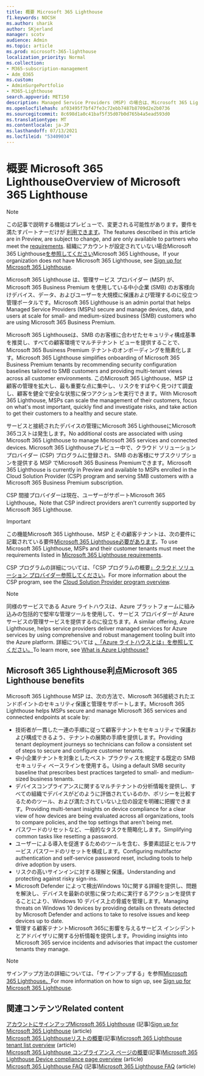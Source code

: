```yaml
---
title: 概要 Microsoft 365 Lighthouse
f1.keywords: NOCSH
ms.author: sharik
author: SKjerland
manager: scotv
audience: Admin
ms.topic: article
ms.prod: microsoft-365-lighthouse
localization_priority: Normal
ms.collection:
- M365-subscription-management
- Adm_O365
ms.custom:
- AdminSurgePortfolio
- M365-Lighthouse
search.appverid: MET150
description: Managed Service Providers (MSP) の場合は、Microsoft 365 Lighthouseテナントを 1 つの場所でセキュリティで保護および管理する方法について説明します。
ms.openlocfilehash: af03495f7bf47fe3c72ebb7487b8709d2e2b0736
ms.sourcegitcommit: 8c698d1a0c41baf5f35d07b0d765b4a5ead593d0
ms.translationtype: MT
ms.contentlocale: ja-JP
ms.lasthandoff: 07/13/2021
ms.locfileid: "53409034"
---
```

# <a name="overview-of-microsoft-365-lighthouse"></a><span data-ttu-id="4412c-103">概要 Microsoft 365 Lighthouse</span><span class="sxs-lookup"><span data-stu-id="4412c-103">Overview of Microsoft 365 Lighthouse</span></span>

> [!NOTE]
> <span data-ttu-id="4412c-104">この記事で説明する機能はプレビューで、変更される可能性があります。要件を満たすパートナーだけが [利用できます](m365-lighthouse-requirements.md)。</span><span class="sxs-lookup"><span data-stu-id="4412c-104">The features described in this article are in Preview, are subject to change, and are only available to partners who meet the [requirements](m365-lighthouse-requirements.md).</span></span> <span data-ttu-id="4412c-105">組織にアカウントが設定されていない場合Microsoft 365 Lighthouse[を参照してください](m365-lighthouse-sign-up.md)Microsoft 365 Lighthouse。</span><span class="sxs-lookup"><span data-stu-id="4412c-105">If your organization does not have Microsoft 365 Lighthouse, see [Sign up for Microsoft 365 Lighthouse](m365-lighthouse-sign-up.md).</span></span>

<span data-ttu-id="4412c-106">Microsoft 365 Lighthouse は、管理サービス プロバイダー (MSP) が、Microsoft 365 Business Premium を使用している中小企業 (SMB) のお客様向けデバイス、データ、およびユーザーを大規模に保護および管理するのに役立つ管理ポータルです。</span><span class="sxs-lookup"><span data-stu-id="4412c-106">Microsoft 365 Lighthouse is an admin portal that helps Managed Service Providers (MSPs) secure and manage devices, data, and users at scale for small- and medium-sized business (SMB) customers who are using Microsoft 365 Business Premium.</span></span> 

<span data-ttu-id="4412c-107">Microsoft 365 Lighthouseは、SMB のお客様に合わせたセキュリティ構成基準を推奨し、すべての顧客環境でマルチテナント ビューを提供することで、Microsoft 365 Business Premium テナントのオンボーディングを簡素化します。</span><span class="sxs-lookup"><span data-stu-id="4412c-107">Microsoft 365 Lighthouse simplifies onboarding of Microsoft 365 Business Premium tenants by recommending security configuration baselines tailored to SMB customers and providing multi-tenant views across all customer environments.</span></span> <span data-ttu-id="4412c-108">このMicrosoft 365 Lighthouse、MSP は顧客の管理を拡大し、最も重要な点に集中し、リスクをすばやく見つけて調査し、顧客を健全で安全な状態に保つアクションを実行できます。</span><span class="sxs-lookup"><span data-stu-id="4412c-108">With Microsoft 365 Lighthouse, MSPs can scale the management of their customers, focus on what's most important, quickly find and investigate risks, and take action to get their customers to a healthy and secure state.</span></span>

<span data-ttu-id="4412c-109">サービスと接続されたデバイスの管理にMicrosoft 365 LighthouseにMicrosoft 365コストは発生します。</span><span class="sxs-lookup"><span data-stu-id="4412c-109">No additional costs are associated with using Microsoft 365 Lighthouse to manage Microsoft 365 services and connected devices.</span></span> <span data-ttu-id="4412c-110">Microsoft 365 Lighthouseプレビュー中で、クラウド ソリューション プロバイダー (CSP) プログラムに登録され、SMB のお客様にサブスクリプションを提供する MSP でMicrosoft 365 Business Premiumできます。</span><span class="sxs-lookup"><span data-stu-id="4412c-110">Microsoft 365 Lighthouse is currently in Preview and available to MSPs enrolled in the Cloud Solution Provider (CSP) program and serving SMB customers with a Microsoft 365 Business Premium subscription.</span></span>

<span data-ttu-id="4412c-111">CSP 間接プロバイダーは現在、ユーザーがサポートMicrosoft 365 Lighthouse。</span><span class="sxs-lookup"><span data-stu-id="4412c-111">Note that CSP indirect providers aren't currently supported by Microsoft 365 Lighthouse.</span></span> 

> [!IMPORTANT] 
> <span data-ttu-id="4412c-112">この機能Microsoft 365 Lighthouse、MSP とその顧客テナントは、次の要件に記載されている要件[Microsoft 365 Lighthouse必要があります](m365-lighthouse-requirements.md)。</span><span class="sxs-lookup"><span data-stu-id="4412c-112">To use Microsoft 365 Lighthouse, MSPs and their customer tenants must meet the requirements listed in [Microsoft 365 Lighthouse requirements](m365-lighthouse-requirements.md).</span></span>     

<span data-ttu-id="4412c-113">CSP プログラムの詳細については、「CSP プログラムの概要[」クラウド ソリューション プロバイダー参照してください](/partner-center/csp-overview)。</span><span class="sxs-lookup"><span data-stu-id="4412c-113">For more information about the CSP program, see the [Cloud Solution Provider program overview](/partner-center/csp-overview).</span></span>

> [!NOTE]  
> <span data-ttu-id="4412c-114">同様のサービスである Azure ライトハウスは、Azure プラットフォームに組み込みの包括的で堅牢な管理ツールを使用して、サービス プロバイダーが Azure サービスの管理サービスを提供するのに役立ちます。</span><span class="sxs-lookup"><span data-stu-id="4412c-114">A similar offering, Azure Lighthouse, helps service providers deliver managed services for Azure services by using comprehensive and robust management tooling built into the Azure platform.</span></span> <span data-ttu-id="4412c-115">詳細については [、「Azure ライトハウスとは」を参照してください。](/azure/lighthouse/overview)</span><span class="sxs-lookup"><span data-stu-id="4412c-115">To learn more, see [What is Azure Lighthouse?](/azure/lighthouse/overview)</span></span>   

## <a name="microsoft-365-lighthouse-benefits"></a><span data-ttu-id="4412c-116">Microsoft 365 Lighthouse利点</span><span class="sxs-lookup"><span data-stu-id="4412c-116">Microsoft 365 Lighthouse benefits</span></span>

<span data-ttu-id="4412c-117">Microsoft 365 Lighthouse MSP は、次の方法で、Microsoft 365接続されたエンドポイントのセキュリティ保護と管理をサポートします。</span><span class="sxs-lookup"><span data-stu-id="4412c-117">Microsoft 365 Lighthouse helps MSPs secure and manage Microsoft 365 services and connected endpoints at scale by:</span></span>

- <span data-ttu-id="4412c-118">技術者が一貫した一連の手順に従って顧客テナントをセキュリティで保護および構成できるよう、テナントの展開の手順を提供します。</span><span class="sxs-lookup"><span data-stu-id="4412c-118">Providing tenant deployment journeys so technicians can follow a consistent set of steps to secure and configure customer tenants.</span></span> 
- <span data-ttu-id="4412c-119">中小企業テナントを対象としたベスト プラクティスを規定する既定の SMB セキュリティ ベースラインを使用する。</span><span class="sxs-lookup"><span data-stu-id="4412c-119">Using a default SMB security baseline that prescribes best practices targeted to small- and medium-sized business tenants.</span></span> 
- <span data-ttu-id="4412c-120">デバイスコンプライアンスに関するマルチテナントの分析情報を提供し、すべての組織でデバイスがどのように評価されているのか、ポリシーを比較するためのツール、および満たされていない上位の設定を明確に把握できます。</span><span class="sxs-lookup"><span data-stu-id="4412c-120">Providing multi-tenant insights on device compliance for a clear view of how devices are being evaluated across all organizations, tools to compare policies, and the top settings that aren't being met.</span></span> 
- <span data-ttu-id="4412c-121">パスワードのリセットなど、一般的なタスクを簡略化します。</span><span class="sxs-lookup"><span data-stu-id="4412c-121">Simplifying common tasks like resetting a password.</span></span>
- <span data-ttu-id="4412c-122">ユーザーによる導入を促進するためのツールを含む、多要素認証とセルフサービス パスワードのリセットを構成します。</span><span class="sxs-lookup"><span data-stu-id="4412c-122">Configuring multifactor authentication and self-service password reset, including tools to help drive adoption by users.</span></span> 
- <span data-ttu-id="4412c-123">リスクの高いサインインに対する理解と保護。</span><span class="sxs-lookup"><span data-stu-id="4412c-123">Understanding and protecting against risky sign-ins.</span></span>
- <span data-ttu-id="4412c-124">Microsoft Defender によって検出Windows 10に関する詳細を提供し、問題を解決し、デバイスを最新の状態に保つために実行するアクションを提供することにより、Windows 10 デバイス上の脅威を管理します。</span><span class="sxs-lookup"><span data-stu-id="4412c-124">Managing threats on Windows 10 devices by providing details on threats detected by Microsoft Defender and actions to take to resolve issues and keep devices up to date.</span></span>
- <span data-ttu-id="4412c-125">管理する顧客テナントMicrosoft 365に影響を与えるサービス インシデントとアドバイザリに関する分析情報を提供します。</span><span class="sxs-lookup"><span data-stu-id="4412c-125">Providing insights into Microsoft 365 service incidents and advisories that impact the customer tenants they manage.</span></span>

> [!NOTE] 
> <span data-ttu-id="4412c-126">サインアップ方法の詳細については、「サインアップする」を参照[Microsoft 365 Lighthouse。](m365-lighthouse-sign-up.md)</span><span class="sxs-lookup"><span data-stu-id="4412c-126">For more information on how to sign up, see [Sign up for Microsoft 365 Lighthouse](m365-lighthouse-sign-up.md).</span></span>

## <a name="related-content"></a><span data-ttu-id="4412c-127">関連コンテンツ</span><span class="sxs-lookup"><span data-stu-id="4412c-127">Related content</span></span>

<span data-ttu-id="4412c-128">[アカウントにサインアップMicrosoft 365 Lighthouse](m365-lighthouse-sign-up.md) (記事)</span><span class="sxs-lookup"><span data-stu-id="4412c-128">[Sign up for Microsoft 365 Lighthouse](m365-lighthouse-sign-up.md) (article)</span></span>\
<span data-ttu-id="4412c-129">[Microsoft 365 Lighthouseリストの概要](m365-lighthouse-tenant-list-overview.md)(記事)</span><span class="sxs-lookup"><span data-stu-id="4412c-129">[Microsoft 365 Lighthouse tenant list overview](m365-lighthouse-tenant-list-overview.md) (article)</span></span>\
<span data-ttu-id="4412c-130">[Microsoft 365 Lighthouse コンプライアンス ページの概要](m365-lighthouse-device-compliance-page-overview.md)(記事)</span><span class="sxs-lookup"><span data-stu-id="4412c-130">[Microsoft 365 Lighthouse Device compliance page overview](m365-lighthouse-device-compliance-page-overview.md) (article)</span></span>\
<span data-ttu-id="4412c-131">[Microsoft 365 Lighthouse FAQ](m365-lighthouse-faq.yml) (記事)</span><span class="sxs-lookup"><span data-stu-id="4412c-131">[Microsoft 365 Lighthouse FAQ](m365-lighthouse-faq.yml) (article)</span></span>